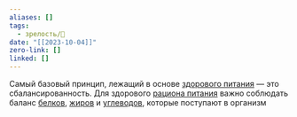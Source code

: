 ```yaml
---
aliases: []
tags:
  - зрелость/🌱
date: "[[2023-10-04]]"
zero-link: []
linked: []
---
```

Самый базовый принцип, лежащий в основе [здорового питания](Правильное%20питание.md) — это сбалансированность. Для здорового [рациона питания](Рацион%20питания.md) важно соблюдать баланс [белков](Пищевой%20белок.md), [жиров](Пищевые%20Жиры.md) и [углеводов](Пищевые%20Углеводы.md), которые поступают в организм